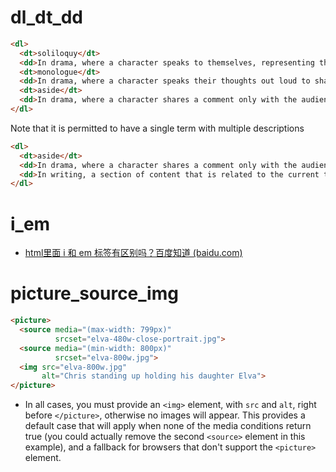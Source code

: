 # dl_dt_dd
```md
<dl>
  <dt>soliloquy</dt>
  <dd>In drama, where a character speaks to themselves, representing their inner thoughts or feelings and in the process relaying them to the audience (but not to other characters.)</dd>
  <dt>monologue</dt>
  <dd>In drama, where a character speaks their thoughts out loud to share them with the audience and any other characters present.</dd>
  <dt>aside</dt>
  <dd>In drama, where a character shares a comment only with the audience for humorous or dramatic effect. This is usually a feeling, thought, or piece of additional background information.</dd>
</dl>
```
Note that it is permitted to have a single term with multiple descriptions
```md
<dl>
  <dt>aside</dt>
  <dd>In drama, where a character shares a comment only with the audience for humorous or dramatic effect. This is usually a feeling, thought, or piece of additional background information.</dd>
  <dd>In writing, a section of content that is related to the current topic, but doesn't fit directly into the main flow of content so is presented nearby (often in a box off to the side.)</dd>
</dl>
```
# i_em
- [html里面 i 和 em 标签有区别吗？百度知道 (baidu.com)](https://zhidao.baidu.com/question/483428232.html)
# picture_source_img
```md
<picture>
  <source media="(max-width: 799px)" 
  		  srcset="elva-480w-close-portrait.jpg">
  <source media="(min-width: 800px)" 
  		  srcset="elva-800w.jpg">
  <img src="elva-800w.jpg" 
  	   alt="Chris standing up holding his daughter Elva">
</picture>

```
- In all cases, you must provide an `<img>` element, with `src` and `alt`, right before `</picture>`, otherwise no images will appear. This provides a default case that will apply when none of the media conditions return true (you could actually remove the second `<source>` element in this example), and a fallback for browsers that don't support the `<picture>` element.